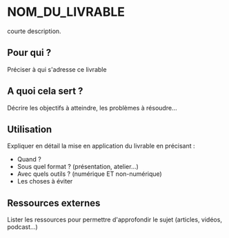 # NOM_DU_LIVRABLE

courte description.

## Pour qui ?

Préciser à qui s'adresse ce livrable

## A quoi cela sert ?

Décrire les objectifs à atteindre, les problèmes à résoudre...

## Utilisation

Expliquer en détail la mise en application du livrable en précisant :

 - Quand ? 
 - Sous quel format ? (présentation, atelier...)
 - Avec quels outils ? (numérique ET non-numérique)
 - Les choses à éviter

## Ressources externes

Lister les ressources pour permettre d'approfondir le sujet (articles, vidéos, podcast...)
